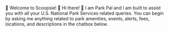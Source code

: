 🌄 Welcome to Scoopsie! 🧭
Hi there! 👋 I am Park Pal and I am built to assist you with all your U.S. National Park Services related queries. You can begin by asking me anything related to park amenities, events, alerts, fees, locations, and descriptions in the chatbox below.
